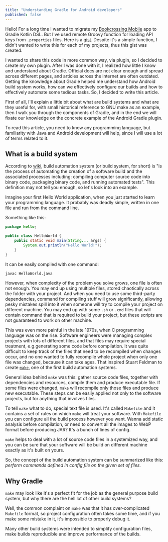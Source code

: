 ```yaml
---
title: "Understanding Gradle for Android developers"
published: false
---
```


Hello! For a long time I wanted to migrate my [Bookcrossing Mobile](https://github.com/fobo66/BookcrossingMobile) app to Gradle Kotlin DSL.
But I've used remote Groovy function for loading API keys from `.properties` files. Here is a [gist](https://gist.github.com/fobo66/17d5116b5c7bccf5f28036f401f3c09d).
Despite it's a simple function, I didn't wanted to write this for each of my projects, thus this gist was created.

I wanted to share this code in more common way, via plugin, so I decided to create my own plugin. After I was done with it, I realized how little I know and understand about Gradle.
Official docs are not clear enough and spread across different pages, and articles across the internet are often outdated. Getting the knowledge about Gradle helped me
understand how Android build system works, how can we effectively configure our builds and how to effectively automate some tedious tasks. So, I decided to write this article.

First of all, I'll explain a little bit about what are build systems and what are they useful for, with small historical reference to GNU make as an example, then I walk you through
the components of Gradle, and in the end we will fixate our knowledge on the concrete example of the Android Gradle plugin.

To read this article, you need to know any programming language, but familiarity with Java and Android development will help, since I will use a lot of terms related to it.

## What is a build system

According to [wiki](https://en.wikipedia.org/wiki/Build_automation), build automation system (or build system, for short) is "is the process of automating the creation of a software
build and the associated processes including: compiling computer source code into binary code, packaging binary code, and running automated tests". This definition may not tell you
enough, so let's look into an example.

Imagine your first Hello World application, when you just started to learn your programming language. It probably was deadly simple, written in one file and run from the command line.

Something like this:

``` java
package hello;

public class HelloWorld {
    public static void main(String... args) {
        System.out.println("Hello World!");
    }
}
```

It can be easily compiled with one command:

``` bash
javac HelloWorld.java
```

However, when complexity of the problem you solve grows, one file is often not enough. You may end up using multiple files, stored chaotically across the folder with your project.
And when you need to use some third-party dependencies, command for compiling stuff will grow significantly, allowing pesky mistakes spill into it when someone will try to compile your
project on different machine. You may end up with some `.sh` or `.cmd` files that will contain command that is required to build your project, but these scripts are not guaranteed to
work on other machine.

This was even more painful in the late 1970s, when C programming language was on the rise. Software engineers were managing complex projects with lots of different files, and that files may
require special treatment, e.g.generating some code before compilation. It was quite difficult to keep track of the files that need to be recompiled when changes
occur, and  no one wanted to fully recompile whole project when only one file was changed, because it can take ages. That inspired Stuart Feldman to create
[`make`](https://citeseerx.ist.psu.edu/viewdoc/summary?doi=10.1.1.39.7058), one of the first build automation systems.

General idea behind `make` was this: gather source code files, together with dependencies and resources, compile them and produce executable file. If some files were changed, `make` will
recompile only those files and produce new executable. These steps can be easily applied not only to the software projects, but for anything that involves files.

To tell `make` what to do, special text file is used. It's called `Makefile` and it contains a set of rules on which `make` will treat your software. With `Makefile` you can configure all the
build process however you want. Wanna add static analysis before compilation, or need to convert all the images to WebP format before producing JAR? It's a bunch of lines of config.

`make` helps to deal with a lot of source code files in a systemized way, and you can be sure that your software will be build on different machine exactly as it's built on yours.

So, the concept of the build automation system can be summarized like this: _perform commands defined in config file on the given set of files._

## Why Gradle

`make` may look like it's a perfect fit for the job as the general purpose build system, but why there are the hell lot of other build systems?

Well, the common complaint on `make` was that it has over-complicated `Makefile` format, so project configuration often takes some time, and if you make some mistake in it, it's impossible
to properly debug it.

Many other build systems were intended to simplify configuration files, make builds reproducible
and improve performance of the builds.
